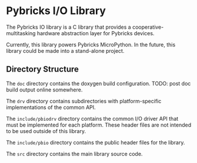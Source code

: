 Pybricks I/O Library
====================

The Pybricks IO library is a C library that provides a cooperative-multitasking
hardware abstraction layer for Pybricks devices.

Currently, this library powers Pybricks MicroPython. In the future, this library
could be made into a stand-alone project.

Directory Structure
-------------------

The `doc` directory contains the doxygen build configuration. TODO: post doc
build output online somewhere.

The `drv` directory contains subdirectories with platform-specific
implementations of the common API.

The `include/pbiodrv` directory contains the common I/O driver API that must be
implemented for each platform. These header files are not intended to be used
outside of this library.

The `include/pbio` directory contains the public header files for the library.

The `src` directory contains the main library source code.
